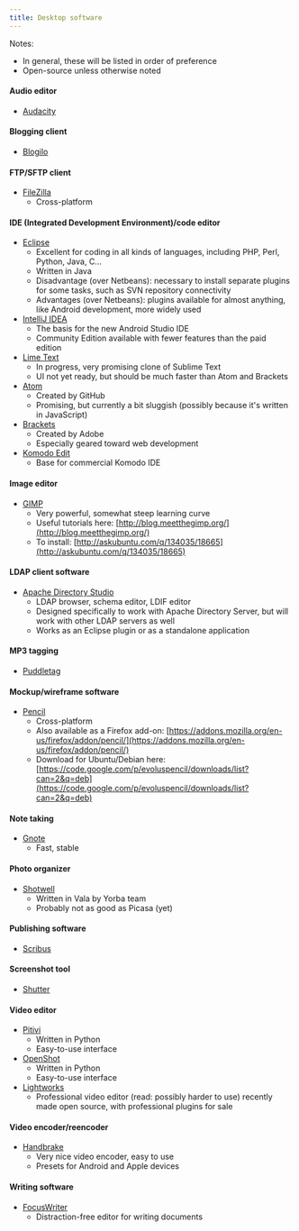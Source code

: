 ```yaml
---
title: Desktop software
---
```


Notes:

  - In general, these will be listed in order of preference
  - Open-source unless otherwise noted

#### Audio editor
- [Audacity](http://audacity.sourceforge.net/)


#### Blogging client
- [Blogilo](http://blogilo.gnufolks.org/)


#### FTP/SFTP client
- [FileZilla](http://filezilla-project.org)
    - Cross-platform


#### IDE (Integrated Development Environment)/code editor
- [Eclipse](http://www.eclipse.org/)
    - Excellent for coding in all kinds of languages, including PHP, Perl, Python, Java, C...
    - Written in Java
    - Disadvantage (over Netbeans): necessary to install separate plugins for some tasks, such as SVN repository connectivity
    - Advantages (over Netbeans): plugins available for almost anything, like Android development, more widely used
- [IntelliJ IDEA](https://www.jetbrains.com/idea/)
    - The basis for the new Android Studio IDE
    - Community Edition available with fewer features than the paid edition
- [Lime Text](http://limetext.org/)
    - In progress, very promising clone of Sublime Text
    - UI not yet ready, but should be much faster than Atom and Brackets
- [Atom](https://atom.io/)
    - Created by GitHub
    - Promising, but currently a bit sluggish (possibly because it's written in JavaScript)
- [Brackets](http://brackets.io/)
    - Created by Adobe
    - Especially geared toward web development
- [Komodo Edit](http://www.activestate.com/komodo-edit)
    - Base for commercial Komodo IDE


#### Image editor
- [GIMP](http://www.gimp.org/)
    - Very powerful, somewhat steep learning curve
    - Useful tutorials here: [http://blog.meetthegimp.org/](http://blog.meetthegimp.org/)
    - To install: [http://askubuntu.com/q/134035/18665](http://askubuntu.com/q/134035/18665)


#### LDAP client software
- [Apache Directory Studio](http://directory.apache.org/studio/)
    - LDAP browser, schema editor, LDIF editor
    - Designed specifically to work with Apache Directory Server, but will work with other LDAP servers as well
    - Works as an Eclipse plugin or as a standalone application


#### MP3 tagging
- [Puddletag](http://puddletag.sourceforge.net/)


#### Mockup/wireframe software
- [Pencil](http://pencil.evolus.vn/)
    - Cross-platform
    - Also available as a Firefox add-on: [https://addons.mozilla.org/en-us/firefox/addon/pencil/](https://addons.mozilla.org/en-us/firefox/addon/pencil/)
    - Download for Ubuntu/Debian here: [https://code.google.com/p/evoluspencil/downloads/list?can=2&q=deb](https://code.google.com/p/evoluspencil/downloads/list?can=2&q=deb)


#### Note taking
- [Gnote](https://wiki.gnome.org/action/show/Apps/Gnote)
    - Fast, stable


#### Photo organizer
- [Shotwell](http://www.yorba.org/shotwell/)
    - Written in Vala by Yorba team
    - Probably not as good as Picasa (yet)


#### Publishing software
- [Scribus](http://www.scribus.net)


#### Screenshot tool
- [Shutter](http://shutter-project.org/)


#### Video editor
- [Pitivi](http://www.pitivi.org/)
    - Written in Python
    - Easy-to-use interface
- [OpenShot](http://www.openshotvideo.com/)
    - Written in Python
    - Easy-to-use interface
- [Lightworks](http://www.lightworksbeta.com/)
    - Professional video editor (read: possibly harder to use) recently made open source, with professional plugins for sale


#### Video encoder/reencoder
- [Handbrake](http://handbrake.fr/)
    - Very nice video encoder, easy to use
    - Presets for Android and Apple devices


#### Writing software
- [FocusWriter](http://gottcode.org/focuswriter/)
    - Distraction-free editor for writing documents
